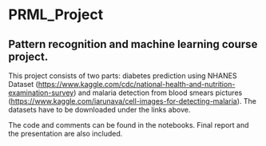 # PRML_Project
## Pattern recognition and machine learning course project. 
This project consists of two parts: diabetes prediction using NHANES Dataset (https://www.kaggle.com/cdc/national-health-and-nutrition-examination-survey) and malaria detection from blood smears pictures (https://www.kaggle.com/iarunava/cell-images-for-detecting-malaria). The datasets have to be downloaded under the links above.  
  
The code and comments can be found in the notebooks. Final report and the presentation are also included.

